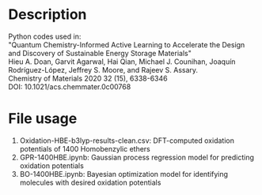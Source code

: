 # Description
Python codes used in:\
"Quantum Chemistry-Informed Active Learning to Accelerate the Design and Discovery of Sustainable Energy Storage Materials"\
Hieu A. Doan, Garvit Agarwal, Hai Qian, Michael J. Counihan, Joaquín Rodríguez-López, Jeffrey S. Moore, and Rajeev S. Assary.\
Chemistry of Materials 2020 32 (15), 6338-6346\
DOI: 10.1021/acs.chemmater.0c00768
# File usage
1. Oxidation-HBE-b3lyp-results-clean.csv: DFT-computed oxidation potentials of 1400 Homobenzylic ethers
2. GPR-1400HBE.ipynb: Gaussian process regression model for predicting oxidation potentials
3. BO-1400HBE.ipynb: Bayesian optimization model for identifying molecules with desired oxidation potentials
